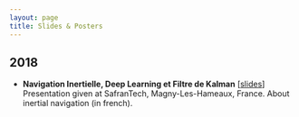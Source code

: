 ```yaml
---
layout: page
title: Slides & Posters
---
```


## 2018

- __Navigation Inertielle, Deep Learning et
Filtre de Kalman__ [[slides](https://cloud.mines-paristech.fr/index.php/s/oMRKL22iAwXEXdD/download)]  
Presentation given at SafranTech, Magny-Les-Hameaux, France. About inertial navigation (in french).


